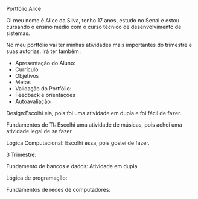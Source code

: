 Portfólio Alice

Oi meu nome é Alice da Silva, tenho 17 anos, estudo no Senai e estou cursando o ensino médio com o curso técnico de desenvolvimento de sistemas.

No meu portfólio vai ter minhas atividades mais importantes do trimestre e suas autorias.
Irá ter também :
* Apresentação do Aluno:
* Currículo
* Objetivos
* Metas
* Validação do Portfólio:
* Feedback e orientações
* Autoavaliação 

Design:Escolhi ela, pois foi uma atividade em dupla e foi fácil de fazer.

Fundamentos de TI: Escolhi uma atividade de músicas, pois achei uma atividade legal de se fazer.

Lógica Computacional: Escolhi essa, pois gostei de fazer.

3 Trimestre:

Fundamento de bancos e dados: Atividade em dupla

Lógica de programação:

Fundamentos de redes de computadores:

